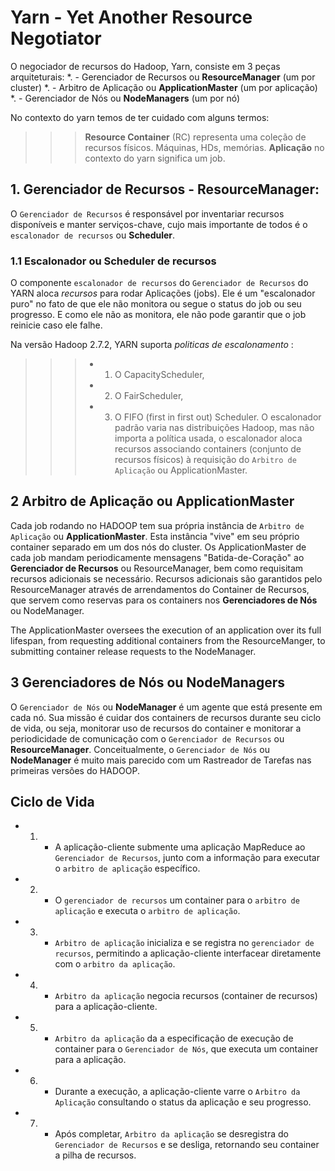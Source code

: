 # Yarn - Yet Another Resource Negotiator

O negociador de recursos do Hadoop, Yarn, consiste em 3 peças arquiteturais:
*. - Gerenciador de Recursos ou **ResourceManager** (um por cluster)
*. - Arbitro de Aplicação ou **ApplicationMaster** (um por aplicação)
*. - Gerenciador de Nós ou **NodeManagers** (um por nó)

No contexto do yarn temos de ter cuidado com alguns termos:
>>> **Resource Container** (RC) representa uma coleção de recursos físicos. Máquinas, HDs, memórias.
>>> **Aplicação** no contexto do yarn significa um job.


## 1. Gerenciador de Recursos - ResourceManager:
O `Gerenciador de Recursos` é responsável por inventariar recursos disponíveis e manter serviços-chave, cujo mais importante de todos é o `escalonador de recursos` ou **Scheduler**.

### 1.1 Escalonador ou Scheduler de recursos
O componente `escalonador de recursos` do `Gerenciador de Recursos` do YARN aloca *recursos* para rodar Aplicações (jobs). Ele é um "escalonador puro" no fato de que ele não monitora ou segue o status do job ou seu progresso. E como ele não as monitora, ele não pode garantir que o job reinicie caso ele falhe.

Na versão Hadoop 2.7.2, YARN suporta *politicas de escalonamento* : 
>>> * 1. O CapacityScheduler, 
>>> * 2. O FairScheduler, 
>>> * 3. O FIFO (first in first out) Scheduler. 
O escalonador padrão varia nas distribuições Hadoop, mas não importa a política usada, o escalonador aloca recursos associando containers (conjunto de recursos físicos) à requisição do `Arbitro de Aplicação` ou ApplicationMaster.

## 2 Arbitro de Aplicação ou ApplicationMaster

Cada job rodando no HADOOP tem sua própria instância de `Arbitro de Aplicação` ou **ApplicationMaster**. Esta instância "vive" em seu próprio container separado em um dos nós do cluster. Os ApplicationMaster de cada job mandam periodicamente mensagens "Batida-de-Coração" ao **Gerenciador de Recursos** ou ResourceManager, bem como requisitam recursos adicionais se necessário. Recursos adicionais são garantidos pelo ResourceManager através de arrendamentos do Container de Recursos, que servem como reservas para os containers nos **Gerenciadores de Nós** ou NodeManager.

The ApplicationMaster oversees the execution of an application over its full lifespan, from requesting additional containers from the ResourceManger, to submitting container release requests to the NodeManager.

## 3 Gerenciadores de Nós ou NodeManagers

O `Gerenciador de Nós` ou **NodeManager** é um agente que está presente em cada nó. Sua missão é cuidar dos containers de recursos durante seu ciclo de vida, ou seja, monitorar uso de recursos do container e monitorar a periodicidade de comunicação com o `Gerenciador de Recursos` ou **ResourceManager**. Conceitualmente, o `Gerenciador de Nós` ou **NodeManager** é muito mais parecido com um Rastreador de Tarefas nas primeiras versões do HADOOP. 


## Ciclo de Vida

* 1. - A aplicação-cliente submente uma aplicação MapReduce ao `Gerenciador de Recursos`, junto com a informação para executar o `arbitro de aplicação` específico.
* 2. - O `gerenciador de recursos` um container para o `arbitro de aplicação` e executa o `arbitro de aplicação`.
* 3. - `Arbitro de aplicação` inicializa e se registra no `gerenciador de recursos`, permitindo a aplicação-cliente interfacear diretamente com o `arbitro da aplicação`.
* 4. - `Arbitro da aplicação` negocia recursos (container de recursos) para a aplicação-cliente.
* 5. - `Arbitro da aplicação` da a especificação de execução de container para o `Gerenciador de Nós`, que executa um container para a aplicação.
* 6. - Durante a execução, a aplicação-cliente varre o `Arbitro da Aplicação` consultando o status da aplicação e seu progresso.
* 7. - Após completar, `Arbitro da aplicação` se desregistra do `Gerenciador de Recursos` e se desliga, retornando seu container a pilha de recursos.
